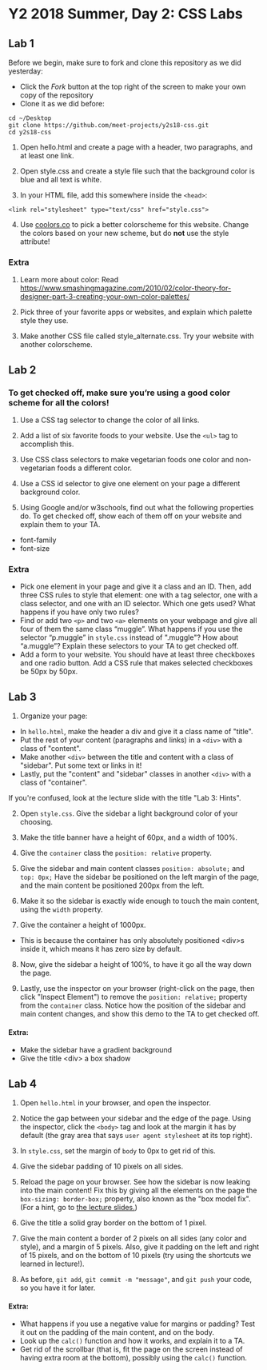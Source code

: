 # Y2 2018 Summer, Day 2: CSS Labs

## Lab 1
Before we begin, make sure to fork and clone this repository as we did yesterday:

  - Click the *Fork* button at the top right of the screen to make your own copy of the repository
  - Clone it as we did before:
  ```
  cd ~/Desktop
  git clone https://github.com/meet-projects/y2s18-css.git
  cd y2s18-css
  ```
 
1. Open hello.html and create a page with a header, two paragraphs, and at least one link.

2. Open style.css and create a style file such that the background color is blue and all text is white.

3. In your HTML file, add this somewhere inside the `<head>`:

```
<link rel="stylesheet" type="text/css" href="style.css">
```

4. Use [coolors.co](https://coolors.co/) to pick a better colorscheme for this website. Change the colors based on your new scheme, but do **not** use the style attribute!


### Extra

1. Learn more about color:
Read https://www.smashingmagazine.com/2010/02/color-theory-for-designer-part-3-creating-your-own-color-palettes/

2. Pick three of your favorite apps or websites, and explain which palette style they use.

3. Make another CSS file called style_alternate.css. Try your website with another colorscheme.


## Lab 2

### To get checked off, make sure you’re using a good color scheme for all the colors!

1. Use a CSS tag selector to change the color of all links.

2. Add a list of six favorite foods to your website. Use the `<ul>` tag to accomplish this. 

3. Use CSS class selectors to make vegetarian foods one color and non-vegetarian foods a different color.

4. Use a CSS id selector to give one element on your page a different background color.

5. Using Google and/or w3schools, find out what the following properties do. To get checked off, show each of them off on your website and explain them to your TA.
- font-family
- font-size

### Extra

- Pick one element in your page and give it a class and an ID. Then, add three CSS rules to style that element: one with a tag selector, one with a class selector, and one with an ID selector. Which one gets used? What happens if you have only two rules?
- Find or add two `<p>` and two `<a>` elements on your webpage and give all four of them the same class “muggle”. What happens if you use the selector “p.muggle” in `style.css` instead of ".muggle"? How about “a.muggle”? Explain these selectors to your TA to get checked off.
- Add a form to your website. You should have at least three checkboxes and one radio button. Add a CSS rule that makes selected checkboxes be 50px by 50px.

## Lab 3

1. Organize your page:

- In `hello.html`, make the header a div and give it a class name of "title".
- Put the rest of your content (paragraphs and links) in a `<div>` with a class of "content".
- Make another `<div>` between the title and content with a class of "sidebar". Put some text or links in it!
- Lastly, put the "content" and "sidebar" classes in another `<div>` with a class of "container".

If you're confused, look at the lecture slide with the title "Lab 3: Hints".

2. Open `style.css`. Give the sidebar a light background color of your choosing.

3. Make the title banner have a height of 60px, and a width of 100%.

4. Give the `container` class the `position: relative` property.

5. Give the sidebar and main content classes `position: absolute;` and `top: 0px;` Have the sidebar be positioned on the left margin of the page, and the main content be positioned 200px from the left.

6. Make it so the sidebar is exactly wide enough to touch the main content, using the `width` property.

7. Give the container a height of 1000px. 
- This is because the container has only absolutely positioned \<div\>s inside it, which means it has zero size by default.

8. Now, give the sidebar a height of 100%, to have it go all the way down the page.

9. Lastly, use the inspector on your browser (right-click on the page, then click "Inspect Element") to remove the `position: relative;` property from the `container` class. Notice how the position of the sidebar and main content changes, and show this demo to the TA to get checked off.

#### Extra:
- Make the sidebar have a gradient background
- Give the title \<div\> a box shadow


## Lab 4

1. Open `hello.html` in your browser, and open the inspector.

2. Notice the gap between your sidebar and the edge of the page. Using the inspector, click the `<body>` tag and look at the margin it has by default (the gray area that says `user agent stylesheet` at its top right).

3. In `style.css`, set the margin of `body` to 0px to get rid of this.

4. Give the sidebar padding of 10 pixels on all sides.

5. Reload the page on your browser. See how the sidebar is now leaking into the main content! Fix this by giving all the elements on the page the `box-sizing: border-box;` property, also known as the "box model fix". (For a hint, go to [the lecture slides.](https://go.meet.sh/css-lecture))

6. Give the title a solid gray border on the bottom of 1 pixel.

7. Give the main content a border of 2 pixels on all sides (any color and style), and a margin of 5 pixels. Also, give it padding on the left and right of 15 pixels, and on the bottom of 10 pixels (try using the shortcuts we learned in lecture!).

8. As before, `git add`, `git commit -m "message"`, and `git push` your code, so you have it for later.

#### Extra:
- What happens if you use a negative value for margins or padding? Test it out on the padding of the main content, and on the body.
- Look up the `calc()` function and how it works, and explain it to a TA.
- Get rid of the scrollbar (that is, fit the page on the screen instead of having extra room at the bottom), possibly using the `calc()` function.
